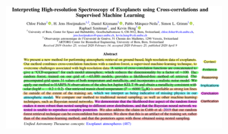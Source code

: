<div class="grid grid-cols-1 justify-center justify-items-center items-center h-120">
<div>  
<a href="https://iopscience.iop.org/article/10.3847/1538-3881/ab7a92/pdf" target="_blank">
  <img src="/images/fisher_2020.jpeg" class="max-h-100 shadow-xl hover:shadow-2xl ease-in-out duration-400" />
</a>
</div>
</div>

<style>
  a {
    border-style: none !important;
  }

  a:hover {
    border-style: none !important;
  }

  .list li{
    margin-bottom: 1.8rem !important;
  }
</style>

